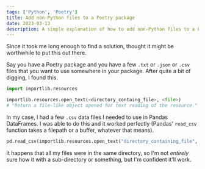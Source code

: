 ```yaml
---
tags: ['Python', 'Poetry']
title: Add non-Python files to a Poetry package
date: 2023-03-13
description: A simple explanation of how to add non-Python files to a Poetry package.
---
```


Since it took me long enough to find a solution, thought it might be worthwhile to put this out there.

Say you have a Poetry package and you have a few `.txt` or `.json` or `.csv` files that you want to use somewhere in your package. After quite a bit of digging, I found this.

```py
import importlib.resources

importlib.resources.open_text(<directory_containg_file>, <file>)
# "Return a file-like object opened for text reading of the resource."
```

In my case, I had a few `.csv` data files I needed to use in Pandas DataFrames. I was able to do this and it worked perfectly (Pandas' `read_csv` function takes a filepath or a buffer, whatever that means).

```py
pd.read_csv(importlib.resources.open_text("directory_containing_file", "file.csv"))
```

It happens that all my files were in the same directory, so I'm not *entirely* sure how it with a sub-directory or something, but I'm confident it'll work.
